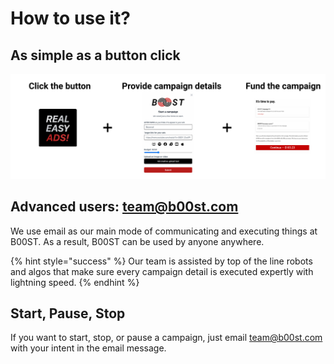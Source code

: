 # How to use it?

## As simple as a button click

![](../../.gitbook/assets/how-it-works-b00st-easy-button%20%281%29.svg)

## Advanced users: [team@b00st.com](mailto:team@b00st.com?body=Start%20a%20new%20campaign.) 

We use email as our main mode of communicating and executing things at B00ST. As a result, B00ST can be used by anyone anywhere. 

{% hint style="success" %}
Our team is assisted by top of the line robots and algos that make sure every campaign detail is executed expertly with lightning speed. 
{% endhint %}

## **Start, Pause, Stop** 

If you want to start, stop, or pause a campaign, just email [team@b00st.com](mailto:team@b00st.com) with your intent in the email message.  

